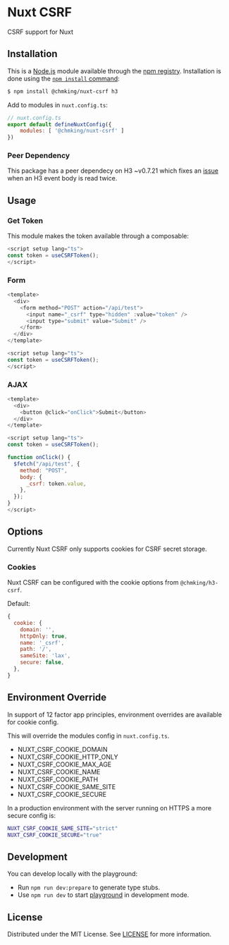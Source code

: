 # Nuxt CSRF 

CSRF support for Nuxt

## Installation

This is a [Node.js](https://nodejs.org/en/) module available through the
[npm registry](https://www.npmjs.com/). Installation is done using the
[`npm install` command](https://docs.npmjs.com/getting-started/installing-npm-packages-locally):

```sh
$ npm install @chmking/nuxt-csrf h3
```

Add to modules in `nuxt.config.ts`:

```js
// nuxt.config.ts
export default defineNuxtConfig({
    modules: [ '@chmking/nuxt-csrf' ]
})
```

### Peer Dependency

This package has a peer dependecy on H3 ~v0.7.21 which fixes an [issue](https://github.com/unjs/h3/issues/170) when an H3 event body is read twice.

## Usage

### Get Token

This module makes the token available through a composable:

```js
<script setup lang="ts">
const token = useCSRFToken();
</script>
```

### Form

```js
<template>
  <div>
    <form method="POST" action="/api/test">
      <input name="_csrf" type="hidden" :value="token" />
      <input type="submit" value="Submit" />
    </form>
  </div>
</template>

<script setup lang="ts">
const token = useCSRFToken();
</script>
```

### AJAX

```js
<template>
  <div>
    <button @click="onClick">Submit</button>
  </div>
</template>

<script setup lang="ts">
const token = useCSRFToken();

function onClick() {
  $fetch("/api/test", {
    method: "POST",
    body: {
      _csrf: token.value,
    },
  });
}
</script>
```

## Options

Currently Nuxt CSRF only supports cookies for CSRF secret storage.

### Cookies

Nuxt CSRF can be configured with the cookie options from `@chmking/h3-csrf`.

Default:
```js
{
  cookie: {
    domain: '',
    httpOnly: true,
    name: '_csrf',
    path: '/',
    sameSite: 'lax',
    secure: false,
  },
}
```

## Environment Override

In support of 12 factor app principles, environment overrides are available for cookie config.

This will override the modules config in `nuxt.config.ts`.

- NUXT_CSRF_COOKIE_DOMAIN
- NUXT_CSRF_COOKIE_HTTP_ONLY
- NUXT_CSRF_COOKIE_MAX_AGE
- NUXT_CSRF_COOKIE_NAME
- NUXT_CSRF_COOKIE_PATH
- NUXT_CSRF_COOKIE_SAME_SITE
- NUXT_CSRF_COOKIE_SECURE

In a production environment with the server running on HTTPS a more secure config is:

```bash
NUXT_CSRF_COOKIE_SAME_SITE="strict"
NUXT_CSRF_COOKIE_SECURE="true"
```

## Development

You can develop locally with the playground:
- Run `npm run dev:prepare` to generate type stubs.
- Use `npm run dev` to start [playground](./playground) in development mode.

## License

Distributed under the MIT License. See [LICENSE](LICENSE) for more information.